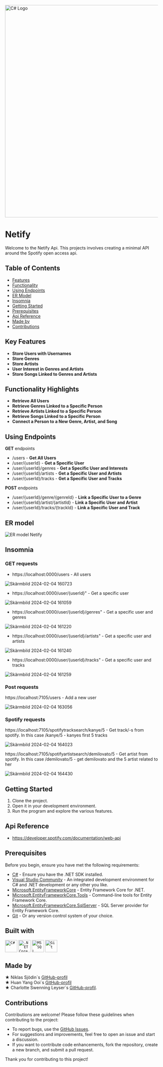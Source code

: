 <img src="https://github.com/HjalmarStranninge/Netify/assets/146171251/10e60763-fed9-4ebc-84cd-7ca298ba8479" alt="C# Logo" width="800" height="700">

# Netify
Welcome to the Netify Api. This projects involves creating a minimal API around the Spotify open access api.

## Table of Contents
- [Features](#key-features)
- [Functionality](#functionality-highlights)
- [Using Endpoints](#using-endpoints)
- [ER Model](#er-model)
- [Insomnia](#insomnia)
- [Getting Started](#getting-started)
- [Prerequisites](#prerequisites)
- [Api Reference](#api-reference)
- [Made by](#made-by)
- [Contributions](#contributions)

## Key Features
- **Store Users with Usernames**
- **Store Genres**
- **Store Artists**
- **User Interest in Genres and Artists**
- **Store Songs Linked to Genres and Artists**

## Functionality Highlights
- **Retrieve All Users**
- **Retrieve Genres Linked to a Specific Person**
- **Retrieve Artists Linked to a Specific Person**
- **Retrieve Songs Linked to a Specific Person**
- **Connect a Person to a New Genre, Artist, and Song**

## Using Endpoints
**GET** endpoints
- /users - **Get All Users**
- /user/{userId} - **Get a Specific User**
- /user/{userId}/genres - **Get a Specific User and Interests**
- /user/{userId}/artists - **Get a Specific User and Artists**
- /user/{userId}/tracks - **Get a Specific User and Tracks**

**POST** endpoints
- /user/{userId}/genre/{genreId} - **Link a Specific User to a Genre**
- /user/{userId}/artist/{artistId} - **Link a Specific User and Artist**
- /user/{userId}/tracks/{trackId} - **Link a Specific User and Track**

## ER model
![ER model Netify](https://github.com/HjalmarStranninge/Netify/assets/123236297/f284a0fd-26e8-426b-b178-a062b7e8e74c)
 
## Insomnia
### GET requests
- https://localhost:0000/users - All users

![Skärmbild 2024-02-04 160723](https://github.com/HjalmarStranninge/Netify/assets/146171251/61bdf3b3-e0de-4a97-8ebb-aa21ab5de1df)

- https://localhost:0000/user/{userId}" - Get a specific user

![Skärmbild 2024-02-04 161059](https://github.com/HjalmarStranninge/Netify/assets/146171251/a08583f1-31ab-4eb1-a787-ebf1be963e2f)

- https://localhost:0000/user/{userId}/genres" - Get a specific user and genres

![Skärmbild 2024-02-04 161220](https://github.com/HjalmarStranninge/Netify/assets/146171251/46feafb9-6a77-4dc5-b754-53d21207337c)

- https://localhost:0000/user/{userId}/artists" - Get a specific user and artists

![Skärmbild 2024-02-04 161240](https://github.com/HjalmarStranninge/Netify/assets/146171251/f04e5a3d-37c1-41bc-bada-ef9c9cf875fe)

- https://localhost:0000/user/{userId}/tracks" - Get a specific user and tracks

![Skärmbild 2024-02-04 161259](https://github.com/HjalmarStranninge/Netify/assets/146171251/4c1ef84b-a309-476e-ae81-c8bda00bf090)

### Post requests

https://localhost:7105/users - Add a new user

![Skärmbild 2024-02-04 163056](https://github.com/HjalmarStranninge/Netify/assets/146171251/40648a48-ae42-4f92-8787-4ea32c7b9f38)

### Spotify requests

https://localhost:7105/spotifytracksearch/kanye/5 - Get track/-s from spotify. In this case /kanye/5 - kanyes first 5 tracks

![Skärmbild 2024-02-04 164023](https://github.com/HjalmarStranninge/Netify/assets/146171251/1cbc0875-6c33-4243-b034-975aeb9eb946)

https://localhost:7105/spotifyartistsearch/demilovato/5 - Get artist from spotify. In this case /demilovato/5 - get demilovato and the 5 artist related to her

![Skärmbild 2024-02-04 164430](https://github.com/HjalmarStranninge/Netify/assets/146171251/99e97f49-f02a-47b8-b9c1-06def5e225b5)

## Getting Started
1. Clone the project.
2. Open it in your development environment.
3. Run the program and explore the various features.

## Api Reference
- https://developer.spotify.com/documentation/web-api
## Prerequisites
Before you begin, ensure you have met the following requirements:

- [C#](https://docs.microsoft.com/en-us/dotnet/csharp/) - Ensure you have the .NET SDK installed.
- [Visual Studio Community](https://visualstudio.microsoft.com/) - An integrated development environment for C# and .NET development or any other you like.
- [Microsoft.EntityFrameworkCore](https://docs.microsoft.com/en-us/ef/core/) - Entity Framework Core for .NET.
- [Microsoft.EntityFrameworkCore.Tools](https://docs.microsoft.com/en-us/ef/core/cli/dotnet) - Command-line tools for Entity Framework Core.
- [Microsoft.EntityFrameworkCore.SqlServer](https://docs.microsoft.com/en-us/ef/core/providers/sql-server/?tabs=dotnet-core-cli) - SQL Server provider for Entity Framework Core.
- [Git](https://git-scm.com/) - Or any version control system of your choice.

## Built with
<div >
  <code><img width="40" src="https://user-images.githubusercontent.com/25181517/121405384-444d7300-c95d-11eb-959f-913020d3bf90.png" alt="C#" title="C#"/></code>
  <code><img width="40" src="https://user-images.githubusercontent.com/25181517/121405754-b4f48f80-c95d-11eb-8893-fc325bde617f.png" alt=".NET Core" title=".NET Core"/></code>
  <code><img width="40" src="https://github.com/marwin1991/profile-technology-icons/assets/19180175/3b371807-db7c-45b4-8720-c0cfc901680a" alt="MSSQL" title="MSSQL"/></code>
	<code><img width="40" src="https://user-images.githubusercontent.com/25181517/192108372-f71d70ac-7ae6-4c0d-8395-51d8870c2ef0.png" alt="Git" title="Git"/></code>
</div>

## Made by
&#9733; Niklas Sjödin´s [GitHub-profil](https://github.com/NiklasSjodin) <br>
&#9733; Huan Yang Ooi´s [GitHub-profil](https://github.com/bentonaw) <br>
&#9733; Charlotte Swenning Leyser´s [GitHub-profil](https://github.com/chasweley).
## Contributions
Contributions are welcome! Please follow these guidelines when contributing to the project:

- To report bugs, use the [GitHub Issues](https://github.com/HjalmarStranninge/BankNET/issues).
- For suggestions and improvements, feel free to open an issue and start a discussion.
- If you want to contribute code enhancements, fork the repository, create a new branch, and submit a pull request.

Thank you for contributing to this project!
